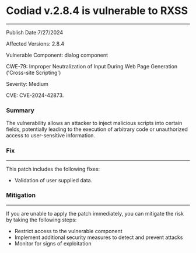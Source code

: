 # Codiad v.2.8.4 is vulnerable to RXSS

-------------------

Publish Date:7/27/2024

Affected Versions: 2.8.4

Vulnerable Component: dialog component 

CWE-79: Improper Neutralization of Input During Web Page Generation ('Cross-site Scripting')

Severity: Medium

CVE: CVE-2024-42873.


### Summary

The vulnerability allows an attacker to inject malicious scripts into certain fields, potentially leading to the execution of arbitrary code or unauthorized access to user-sensitive information.


### Fix
----

This patch includes the following fixes:

* Validation of user supplied data.

### Mitigation
-------------

If you are unable to apply the patch immediately, you can mitigate the risk by taking the following steps:

* Restrict access to the vulnerable component
* Implement additional security measures to detect and prevent attacks
* Monitor for signs of exploitation


